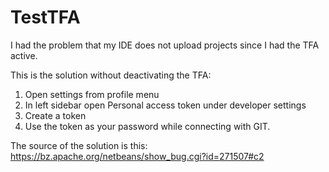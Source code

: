 # TestTFA

I had the problem that my IDE does not upload projects since I had the TFA active.

This is the solution without deactivating the TFA:

1. Open settings from profile menu
2. In left sidebar open Personal access token under developer settings
3. Create a token
4. Use the token as your password while connecting with GIT.

The source of the solution is this:
https://bz.apache.org/netbeans/show_bug.cgi?id=271507#c2
